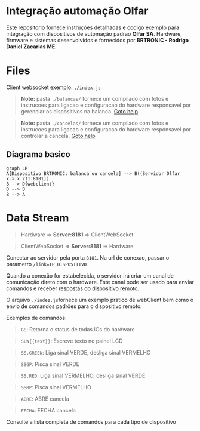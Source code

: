 # Integração automação Olfar

Este repositorio fornece instruções detalhadas e codigo exemplo para integração com dispositivos de automação padrao **Olfar SA**. Hardware, firmware e sistemas desenvolvidos e fornecidos por **BRTRONIC - Rodrigo Daniel Zacarias ME**.


# Files

Client websocket exemplo: `./index.js`

> **Note:** pasta `./balancas/` fornece um compilado com fotos e instrucoes para ligacao e configuracao do hardware responsavel por gerenciar os dispositivos na balanca.
[Goto help](./balancas/HELP.md)


> **Note:** pasta `./cancelas/` fornece um compilado com fotos e instrucoes para ligacao e configuracao do hardware responsavel por controlar a cancela.
[Goto help](./cancelas/HELP.md)

## Diagrama basico
```mermaid
graph LR
A[Dispositivo BRTRONIC: balanca ou cancela] --> B((Servidor Olfar x.x.x.211:8181))
B --> D{webclient}
D --> B
B --> A
```

# Data Stream

> Hardware => **Server:8181** => ClientWebSocket

> ClientWebSocket => **Server:8181** => Hardware

Conectar ao servidor pela porta `8181`. Na url de conexao, passar o parametro `/link=IP_DISPOSITIVO`

Quando a conexão for estabelecida, o servidor irá criar um canal de comunicação direto com o hardware. Este canal pode ser usado para enviar comandos e receber respostas do dispositivo remoto.

O arquivo `./indez.js`fornece um exemplo pratico de webClient bem como o envio de comandos padrões para o dispositivo remoto.

Exemplos de comandos: 

> `GS`: Retorna o status de todas IOs do hardware

> `SLW{{text}}`: Escreve texto no painel LCD

> `SS.GREEN`: Liga sinal VERDE, desliga sinal VERMELHO

> `SSGP`: Pisca sinal VERDE

> `SS.RED`: Liga sinal VERMELHO, desliga sinal VERDE

> `SSRP`: Pisca sinal VERMELHO

> `ABRE`: ABRE cancela

> `FECHA`: FECHA cancela


Consulte a lista completa de comandos para cada tipo de dispositivo
